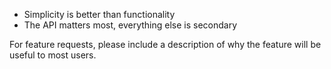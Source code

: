 * Simplicity is better than functionality
* The API matters most, everything else is secondary

For feature requests, please include a description of why the feature
will be useful to most users.
